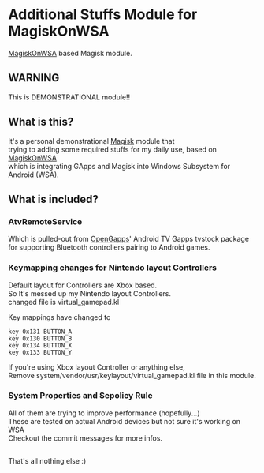 # Additional Stuffs Module for MagiskOnWSA
[MagiskOnWSA](https://github.com/LSPosed/MagiskOnWSA) based Magisk module.

## WARNING
This is DEMONSTRATIONAL module!!

## What is this?
It's a personal demonstrational [Magisk](https://github.com/topjohnwu/Magisk) module that
<br>trying to adding some required stuffs for my daily use, based on [MagiskOnWSA](https://github.com/LSPosed/MagiskOnWSA)
<br>which is integrating GApps and Magisk into Windows Subsystem for Android (WSA).

## What is included?
### AtvRemoteService
Which is pulled-out from [OpenGapps](https://opengapps.org/)' Android TV Gapps tvstock package
<br>for supporting Bluetooth controllers pairing to Android games.

### Keymapping changes for Nintendo layout Controllers
Default layout for Controllers are Xbox based.
<br>So It's messed up my Nintendo layout Controllers.
<br>changed file is virtual_gamepad.kl

Key mappings have changed to
```
key 0x131 BUTTON_A
key 0x130 BUTTON_B
key 0x134 BUTTON_X
key 0x133 BUTTON_Y
```

If you're using Xbox layout Controller or anything else,
<br>Remove system/vendor/usr/keylayout/virtual_gamepad.kl file in this module.

### System Properties and Sepolicy Rule
All of them are trying to improve performance (hopefully...)
<br>These are tested on actual Android devices but not sure it's working on WSA
<br>Checkout the commit messages for more infos.

##
That's all nothing else :)
